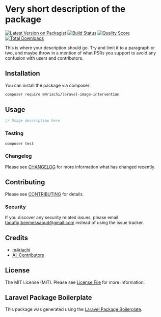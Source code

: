 # Very short description of the package

[![Latest Version on Packagist](https://img.shields.io/packagist/v/m4riachi/laravel-image-intervention.svg?style=flat-square)](https://packagist.org/packages/m4riachi/laravel-image-intervention)
[![Build Status](https://img.shields.io/travis/m4riachi/laravel-image-intervention/master.svg?style=flat-square)](https://travis-ci.org/m4riachi/laravel-image-intervention)
[![Quality Score](https://img.shields.io/scrutinizer/g/m4riachi/laravel-image-intervention.svg?style=flat-square)](https://scrutinizer-ci.com/g/m4riachi/laravel-image-intervention)
[![Total Downloads](https://img.shields.io/packagist/dt/m4riachi/laravel-image-intervention.svg?style=flat-square)](https://packagist.org/packages/m4riachi/laravel-image-intervention)

This is where your description should go. Try and limit it to a paragraph or two, and maybe throw in a mention of what PSRs you support to avoid any confusion with users and contributors.

## Installation

You can install the package via composer:

```bash
composer require m4riachi/laravel-image-intervention
```

## Usage

``` php
// Usage description here
```

### Testing

``` bash
composer test
```

### Changelog

Please see [CHANGELOG](CHANGELOG.md) for more information what has changed recently.

## Contributing

Please see [CONTRIBUTING](CONTRIBUTING.md) for details.

### Security

If you discover any security related issues, please email taoufiq.benmessaoud@gmail.com instead of using the issue tracker.

## Credits

- [m4riachi](https://github.com/m4riachi)
- [All Contributors](../../contributors)

## License

The MIT License (MIT). Please see [License File](LICENSE.md) for more information.

## Laravel Package Boilerplate

This package was generated using the [Laravel Package Boilerplate](https://laravelpackageboilerplate.com).